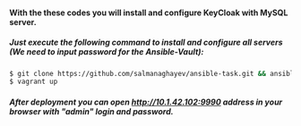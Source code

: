 #### With the these codes you will install and configure KeyCloak with MySQL server.

##### Just execute the following command to install and configure all servers (We need to input password for the Ansible-Vault):
```bash
$ git clone https://github.com/salmanaghayev/ansible-task.git && ansible-task
$ vagrant up
```

##### After deployment you can open http://10.1.42.102:9990 address in your browser with "admin" login and password.
